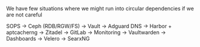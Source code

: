We have few situations where we might run into circular dependencies if we are not careful

SOPS -> Ceph (RDB/RGW/FS) -> Vault -> Adguard DNS -> Harbor + aptcacherng -> Zitadel -> GitLab -> Monitoring -> Vaultwarden -> Dashboards -> Velero -> SearxNG